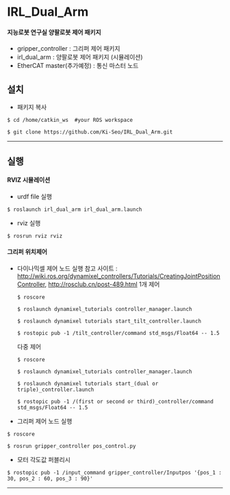 # IRL_Dual_Arm
#### 지능로봇 연구실 양팔로봇 제어 패키지
- gripper_controller : 그리퍼 제어 패키지
- irl_dual_arm : 양팔로봇 제어 패키지 (시뮬레이션)
- EtherCAT master(추가예정) : 통신 마스터 노드

## 설치
- 패키지 복사
<pre><code>$ cd /home/catkin_ws  #your ROS workspace</code></pre>
<pre><code>$ git clone https://github.com/Ki-Seo/IRL_Dual_Arm.git </code></pre>
---------------



## 실행
#### RVIZ 시뮬레이션 
- urdf file 실행
<pre><code>$ roslaunch irl_dual_arm irl_dual_arm.launch</code></pre>
- rviz 실행
<pre><code>$ rosrun rviz rviz</code></pre>


#### 그리퍼 위치제어
- 다이나믹셀 제어 노드 실행 
참고 사이트 : http://wiki.ros.org/dynamixel_controllers/Tutorials/CreatingJointPositionController, http://rosclub.cn/post-489.html 
  1개 제어 
    <pre><code>$ roscore</code></pre> 
    <pre><code>$ roslaunch dynamixel_tutorials controller_manager.launch</code></pre> 
    <pre><code>$ roslaunch dynamixel tutorials start_tilt_controller.launch</code></pre> 
    <pre><code>$ rostopic pub -1 /tilt_controller/command std_msgs/Float64 -- 1.5</code></pre> 
  다중 제어 
    <pre><code>$ roscore</code></pre> 
    <pre><code>$ roslaunch dynamixel_tutorials controller_manager.launch</code></pre> 
    <pre><code>$ roslaunch dynamixel tutorials start_(dual or triple)_controller.launch</code></pre> 
    <pre><code>$ rostopic pub -1 /(first or second or third)_controller/command std_msgs/Float64 -- 1.5</code></pre> 
- 그리퍼 제어 노드 실행
<pre><code>$ roscore</code></pre>
<pre><code>$ rosrun gripper_controller pos_control.py</code></pre>


- 모터 각도값 퍼블리시
<pre><code>$ rostopic pub -1 /input_command gripper_controller/Inputpos '{pos_1 : 30, pos_2 : 60, pos_3 : 90}'</code></pre>
-------
